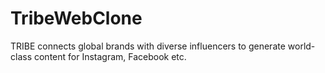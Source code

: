 # TribeWebClone
TRIBE connects global brands with diverse influencers to generate world-class content for Instagram, Facebook etc.
